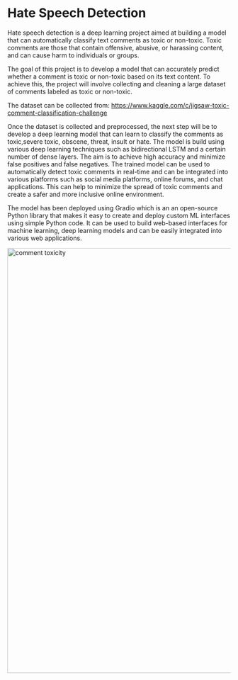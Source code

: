 # Hate Speech Detection
Hate speech detection is a deep learning project aimed at building a model that can automatically classify text comments as toxic or non-toxic. Toxic comments are those that contain offensive, abusive, or harassing content, and can cause harm to individuals or groups.

The goal of this project is to develop a model that can accurately predict whether a comment is toxic or non-toxic based on its text content. To achieve this, the project will involve collecting and cleaning a large dataset of comments labeled as toxic or non-toxic. 

The dataset can be collected from: https://www.kaggle.com/c/jigsaw-toxic-comment-classification-challenge

Once the dataset is collected and preprocessed, the next step will be to develop a deep learning model that can learn to classify the comments as toxic,severe toxic,	obscene, threat, insult or hate.
The model is build using various deep learning techniques such as bidirectional LSTM and a certain number of dense layers. The aim is to achieve high accuracy and minimize false positives and false negatives.
The trained model can be used to automatically detect toxic comments in real-time and can be integrated into various platforms such as social media platforms, online forums, and chat applications. This can help to minimize the spread of toxic comments and create a safer and more inclusive online environment.

The model has been deployed using Gradio which is an an open-source Python library that makes it easy to create and deploy custom ML interfaces using simple Python code. It can be used to build web-based interfaces for machine learning, deep learning models and can be easily integrated into various web applications.


<img width="960" alt="comment toxicity" src="https://user-images.githubusercontent.com/124424862/234604302-dbf71f5b-a6e8-4516-a6c9-497b656ecc48.png">
